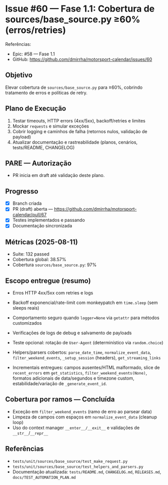# Issue #60 — Fase 1.1: Cobertura de sources/base_source.py ≥60% (erros/retries)

Referências:
- Epic: #58 — Fase 1.1
- GitHub: https://github.com/dmirrha/motorsport-calendar/issues/60

## Objetivo
Elevar cobertura de `sources/base_source.py` para ≥60%, cobrindo tratamento de erros e políticas de retry.

## Plano de Execução
1. Testar timeouts, HTTP errors (4xx/5xx), backoff/retries e limites
2. Mockar `requests` e simular exceções
3. Cobrir logging e caminhos de falha (retornos nulos, validação de payload)
4. Atualizar documentação e rastreabilidade (planos, cenários, tests/README, CHANGELOG)

## PARE — Autorização
- PR inicia em draft até validação deste plano.

## Progresso
- [x] Branch criada
- [x] PR (draft) aberta — https://github.com/dmirrha/motorsport-calendar/pull/67
- [x] Testes implementados e passando
- [x] Documentação sincronizada

## Métricas (2025-08-11)
- Suíte: 132 passed
- Cobertura global: 38.57%
- Cobertura `sources/base_source.py`: 97%

## Escopo entregue (resumo)
- Erros HTTP 4xx/5xx com retries e logs
- Backoff exponencial/rate-limit com monkeypatch em `time.sleep` (sem sleeps reais)
- Comportamento seguro quando `logger=None` via `getattr` para métodos customizados
- Verificações de logs de debug e salvamento de payloads
- Teste opcional: rotação de `User-Agent` (determinístico via `random.choice`)
- Helpers/parsers cobertos: `parse_date_time`, `normalize_event_data`, `filter_weekend_events`, `_setup_session` (headers), `get_streaming_links`

- Incrementais entregues: campos ausentes/HTML malformado, slice de `recent_errors` em `get_statistics`, `filter_weekend_events(None)`, formatos adicionais de data/segundos e timezone custom, estabilidade/variação de `_generate_event_id`.

## Cobertura por ramos — Concluída
- Exceção em `filter_weekend_events` (ramo de erro ao parsear data)
- Limpeza de campos com espaços em `normalize_event_data` (cleanup loop)
- Uso do context manager `__enter__/__exit__` e validações de `__str__`/`__repr__`

## Referências
- `tests/unit/sources/base_source/test_make_request.py`
- `tests/unit/sources/base_source/test_helpers_and_parsers.py`
- Documentação atualizada: `tests/README.md`, `CHANGELOG.md`, `RELEASES.md`, `docs/TEST_AUTOMATION_PLAN.md`
